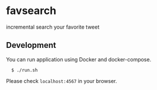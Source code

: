 # favsearch
incremental search your favorite tweet

## Development

You can run application using Docker and docker-compose.

```
  $ ./run.sh
```

Please check `localhost:4567` in your browser.
